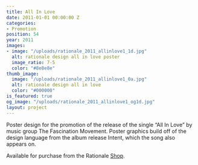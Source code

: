 ```yaml
---
title: All In Love
date: 2011-01-01 00:00:00 Z
categories:
- Promotion
position: 54
year: 2011
images:
- image: "/uploads/rationale_2011_allinlove1_1d.jpg"
  alt: rationale design all in love poster
  image_ratio: 7-5
  color: "#8e8e8e"
thumb_image:
  image: "/uploads/rationale_2011_allinlove1_0a.jpg"
  alt: rationale design all in love
  color: "#000000"
is_featured: true
og_image: "/uploads/rationale_2011_allinlove1_og1d.jpg"
layout: project
---
```


Poster design for the promotion of the release of the single “All In Love” by music group The Fascination Movement. Poster graphics build off of the design language from the album release Intent, which the song also appears on.

Available for purchase from the Rationale [Shop](https://rationale-design.com/shop/all-in-love-poster/).